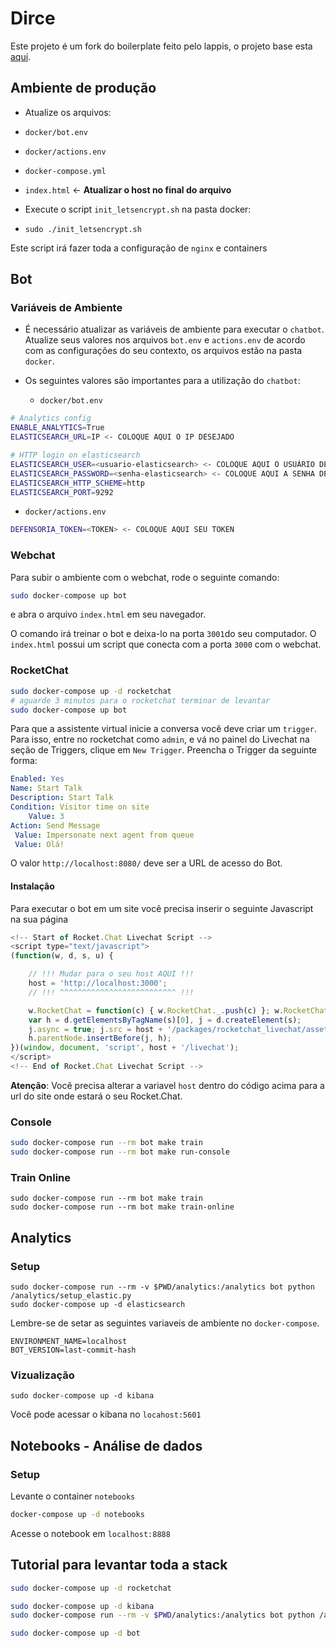 # Dirce

Este projeto é um fork do boilerplate feito pelo lappis, o projeto base esta [aqui](http://github.com/lappis-unb/rasa-ptbr-boilerplate).

## Ambiente de produção

* Atualize os arquivos:

* `docker/bot.env`
* `docker/actions.env`
* `docker-compose.yml`
* `index.html` <- **Atualizar o host no final do arquivo**

* Execute o script `init_letsencrypt.sh` na pasta docker:

* `sudo ./init_letsencrypt.sh`

Este script irá fazer toda a configuração de `nginx` e containers

## Bot

### Variáveis de Ambiente

* É necessário atualizar as variáveis de ambiente para executar o `chatbot`.
Atualize seus valores nos arquivos `bot.env` e `actions.env` de acordo
com as configurações do seu contexto, os arquivos estão na pasta `docker`.

* Os seguintes valores são importantes para a utilização do `chatbot`:

  * `docker/bot.env`
```sh
# Analytics config
ENABLE_ANALYTICS=True
ELASTICSEARCH_URL=IP <- COLOQUE AQUI O IP DESEJADO

# HTTP login on elasticsearch
ELASTICSEARCH_USER=<usuario-elasticsearch> <- COLOQUE AQUI O USUÁRIO DE ACESSO AO ELASTICSEARCH
ELASTICSEARCH_PASSWORD=<senha-elasticsearch> <- COLOQUE AQUI A SENHA DE ACESSO AO ELASTICSEARCH
ELASTICSEARCH_HTTP_SCHEME=http
ELASTICSEARCH_PORT=9292
```

  * `docker/actions.env`
```sh
DEFENSORIA_TOKEN=<TOKEN> <- COLOQUE AQUI SEU TOKEN
```

### Webchat

Para subir o ambiente com o webchat, rode o seguinte comando:

```sh
sudo docker-compose up bot
```

e abra o arquivo `index.html` em seu navegador.

O comando irá treinar o bot e deixa-lo na porta `3001`do seu computador. O `index.html` possui um
script que conecta com a porta `3000` com o webchat.

### RocketChat

```sh
sudo docker-compose up -d rocketchat
# aguarde 3 minutos para o rocketchat terminar de levantar
sudo docker-compose up bot
```

Para que a assistente virtual inicie a conversa você deve criar um `trigger`.
Para isso, entre no rocketchat como `admin`, e vá no painel do Livechat na
seção de Triggers, clique em `New Trigger`. Preencha o Trigger da seguinte forma:

```yaml
Enabled: Yes
Name: Start Talk
Description: Start Talk
Condition: Visitor time on site
    Value: 3
Action: Send Message
 Value: Impersonate next agent from queue
 Value: Olá!
```

O valor `http://localhost:8080/` deve ser a URL de acesso do Bot.

#### Instalação

Para executar o bot em um site você precisa inserir o seguinte Javascript na sua página

```js
<!-- Start of Rocket.Chat Livechat Script -->
<script type="text/javascript">
(function(w, d, s, u) {

    // !!! Mudar para o seu host AQUI !!!
    host = 'http://localhost:3000';
    // !!! ^^^^^^^^^^^^^^^^^^^^^^^^^^ !!!

    w.RocketChat = function(c) { w.RocketChat._.push(c) }; w.RocketChat._ = []; w.RocketChat.url = u;
    var h = d.getElementsByTagName(s)[0], j = d.createElement(s);
    j.async = true; j.src = host + '/packages/rocketchat_livechat/assets/rocketchat-livechat.min.js?_=201702160944';
    h.parentNode.insertBefore(j, h);
})(window, document, 'script', host + '/livechat');
</script>
<!-- End of Rocket.Chat Livechat Script -->
```

**Atenção**: Você precisa alterar a variavel `host` dentro do código acima para a url do site onde estará
o seu Rocket.Chat.

### Console

```sh
sudo docker-compose run --rm bot make train
sudo docker-compose run --rm bot make run-console
```

### Train Online

```
sudo docker-compose run --rm bot make train
sudo docker-compose run --rm bot make train-online
```




## Analytics

### Setup

```
sudo docker-compose run --rm -v $PWD/analytics:/analytics bot python /analytics/setup_elastic.py
sudo docker-compose up -d elasticsearch
```

Lembre-se de setar as seguintes variaveis de ambiente no `docker-compose`.

```
ENVIRONMENT_NAME=localhost
BOT_VERSION=last-commit-hash
```

### Vizualização

```
sudo docker-compose up -d kibana
```

Você pode acessar o kibana no `locahost:5601`




## Notebooks - Análise de dados

### Setup

Levante o container `notebooks`

```sh
docker-compose up -d notebooks
```

Acesse o notebook em `localhost:8888`



## Tutorial para levantar toda a stack

```sh
sudo docker-compose up -d rocketchat

sudo docker-compose up -d kibana
sudo docker-compose run --rm -v $PWD/analytics:/analytics bot python /analytics/setup_elastic.py

sudo docker-compose up -d bot
```

